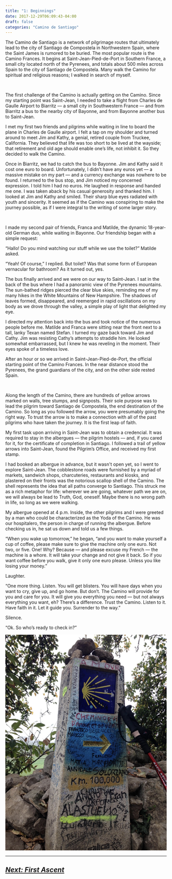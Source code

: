 ```yaml
---
title: "1: Beginnings"
date: 2017-12-29T06:09:43-04:00
draft: false
categories: "Camino de Santiago"
---
```

The Camino de Santiago is a network of pilgrimage routes that ultimately lead to the city of Santiago de Compostela in Northwestern Spain, where the Saint James is rumored to be buried. The most popular route is the Camino Frances. It begins at Saint-Jean-Pied-de-Port in Southern France, a small city located north of the Pyrenees, and totals about 500 miles across Spain to the city of Santiago de Compostela. Many walk the Camino for spiritual and religious reasons; I walked in search of myself.

<br>

The first challenge of the Camino is actually getting on the Camino. Since my starting point was Saint-Jean, I needed to take a flight from Charles de Gaulle Airport to Biarritz –– a small city in Southwestern France –– and from Biarritz a bus to the nearby city of Bayonne, and from Bayonne another bus to Saint-Jean. 

I met my first two friends and pilgrims while waiting in line to board the plane in Charles de Gaulle airport. I felt a tap on my shoulder and turned around to meet Jim and Kathy, a genial, retired couple from Truckee, California. They believed that life was too short to be lived at the wayside; that retirement and old age should enable one’s life, not inhibit it. So they decided to walk the Camino. 

Once in Biarritz, we had to catch the bus to Bayonne. Jim and Kathy said it cost one euro to board. Unfortunately, I didn’t have any euros yet –– a massive mistake on my part –– and a currency exchange was nowhere to be found. I returned to the bus stop, and Jim noticed my concerned expression. I told him I had no euros. He laughed in response and handed me one. I was taken aback by his casual generosity and thanked him. I looked at Jim and Kathy and smiled. Their sharp blue eyes radiated with youth and sincerity. It seemed as if the Camino was conspiring to make the journey possible, as if I were integral to the writing of some larger story.

<br>

I made my second pair of friends, Franca and Matilde, the dynamic 18-year-old German duo, while waiting in Bayonne. Our friendship began with a simple request:

“Hallo! Do you mind watching our stuff while we use the toilet?” Matilde asked.

“Yeah! Of course,” I replied. But toilet? Was that some form of European vernacular for bathroom? As it turned out, yes.

The bus finally arrived and we were on our way to Saint-Jean. I sat in the back of the bus where I had a panoramic view of the Pyrenees mountains. The sun-bathed ridges pierced the clear blue skies, reminding me of my many hikes in the White Mountains of New Hampshire. The shadows of leaves formed, disappeared, and reemerged in rapid oscillations on my body as we drove through the valley, a simple play of light that delighted my eye.

I directed my attention back into the bus and took notice of the numerous people before me. Matilde and Franca were sitting near the front next to a tall, lanky Texan named Stefan. I turned my gaze back toward Jim and Cathy. Jim was resisting Cathy’s attempts to straddle him. He looked somewhat embarrassed, but I knew he was reveling in the moment. Their eyes spoke of a timeless love.

After an hour or so we arrived in Saint-Jean-Pied-de-Port, the official starting point of the Camino Frances. In the near distance stood the Pyrenees, the grand guardians of the city, and on the other side rested Spain.

<br>

Along the length of the Camino, there are hundreds of yellow arrows marked on walls, tree stumps, and signposts. Their sole purpose was to lead the pilgrim toward Santiago de Compostela, the end destination of the Camino. So long as you followed the arrow, you were presumably going the right way. To trust the arrow is to make a connection with all of the past pilgrims who have taken the journey. It is the first leap of faith.

My first task upon arriving in Saint-Jean was to obtain a credencial. It was required to stay in the albergues –– the pilgrim hostels –– and, if you cared for it, for the certificate of completion in Santiago. I followed a trail of yellow arrows into Saint-Jean, found the Pilgrim’s Office, and received my first stamp. 

I had booked an albergue in advance, but it wasn't open yet, so I went to explore Saint-Jean. The cobblestone roads were furnished by a myriad of markets, sandwich shops, charcuteries, restaurants and kiosks, and plastered on their fronts was the notorious scallop shell of the Camino. The shell represents the idea that all paths converge to Santiago. This struck me as a rich metaphor for life: wherever we are going, whatever path we are on, we will always be lead to Truth, God, oneself. Maybe there is no wrong path in life, so long as we were walking.

My albergue opened at 4 p.m. Inside, the other pilgrims and I were greeted by a man who could be characterized as the Yoda of the Camino. He was our hospitalero, the person in charge of running the albergue. Before checking us in, he sat us down and told us a few things.

“When you wake up tomorrow,” he began, “and you want to make yourself a cup of coffee, please make sure to give the machine only one euro. Not two, or five. One! Why? Because –– and please excuse my French –– the machine is a whore. It will take your change and not give it back. So if you want coffee before you walk, give it only one euro please. Unless you like losing your money.”

Laughter.

“One more thing. Listen. You will get blisters. You will have days when you want to cry, give up, and go home. But don’t. The Camino will provide for you and care for you. It will give you everything you need –– but not always everything you want, eh? There’s a difference. Trust the Camino. Listen to it. Have faith in it. Let it guide you. Surrender to the way.”

Silence.

“Ok. So who’s ready to check in?”

![](../images/begin.jpg)

---

## _[Next: First Ascent](https://caminodesantiago.netlify.com/posts/firstascent/)_